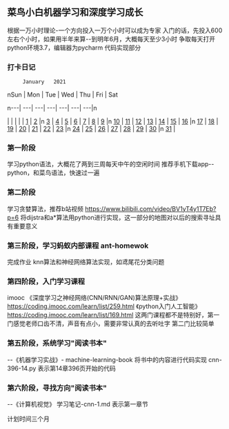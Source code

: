 ## 菜鸟小白机器学习和深度学习成长
根据一万小时理论-一个方向投入一万个小时可以成为专家
入门的话，先投入600左右个小时，如果用半年来算--到明年6月，大概每天至少3小时
争取每天打开
python环境3.7，编辑器为pycharm
代码实现部分
### 打卡日记
         January   2021         
         
nSun | Mon | Tue  | Wed | Thu | Fri | Sat
         
n---| ---| ---| ---| ---| ---| ---|n
         
|  |  |  |  | [1](#11) | [2](#12) |n [3](#13) | [4](#14) | [5](#15) | [6](#16) | [7](#17) | [8](#18) | [9](#19) |n [10](#110) | [11](#111) | [12](#112) | [13](#113) | [14](#114) | [15](#115) | [16](#116) |n [17](#117) | [18](#118) | [19](#119) | [20](#120) | [21](#121) | [22](#122) | [23](#123) |n [24](#124) | [25](#125) | [26](#126) | [27](#127) | [28](#128) | [29](#129) | [30](#130) |n [31](#131) |
         
### 第一阶段 

学习python语法，大概花了两到三周每天中午的空闲时间
推荐手机下载app--python，和菜鸟语法，快速过一遍


### 第二阶段

学习贪婪算法，推荐b站视频 https://www.bilibili.com/video/BV1yT4y1T7Eb?p=6
将dijstra和a*算法用python进行实现，这一部分的地图对以后的搜索寻址具有重要意义

### 第三阶段，学习蚂蚁内部课程 ant-homewok
完成作业 knn算法和神经网络算法实现，如鸢尾花分类问题

### 第四阶段，入门学习课程
imooc 
《深度学习之神经网络(CNN/RNN/GAN)算法原理+实战》https://coding.imooc.com/learn/list/259.html 
《python入门人工智能》https://coding.imooc.com/learn/list/169.html
这两门课程都不是特别好，第一门感觉老师口齿不清，声音有点小，需要非常认真的去听吐字
第二门比较简单


### 第五阶段，系统学习"阅读书本"
--《机器学习实战》- machine-learning-book
将书中的内容进行代码实现
cnn-396-14.py 表示第14章396页开始的代码

### 第六阶段，寻找方向"阅读书本"
--《计算机视觉》
学习笔记-cnn-1.md 表示第一章节

计划时间三个月
